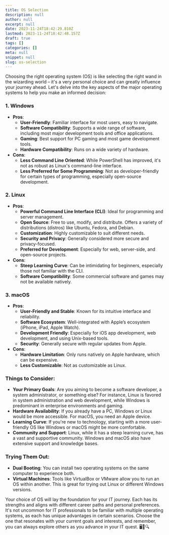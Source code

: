 ```yaml
---
title: OS Selection
description: null
author: null
excerpt: null
date: 2023-11-24T18:42:29.810Z
lastmod: 2023-11-24T18:42:48.157Z
draft: true
tags: []
categories: []
meta: null
snippet: null
slug: os-selection
---
```

Choosing the right operating system (OS) is like selecting the right wand in the wizarding world – it's a very personal choice and can greatly influence your journey ahead. Let's delve into the key aspects of the major operating systems to help you make an informed decision:

### 1. **Windows**
- **Pros**:
  - **User-Friendly**: Familiar interface for most users, easy to navigate.
  - **Software Compatibility**: Supports a wide range of software, including most major development tools and office applications.
  - **Gaming**: Best support for PC gaming and most game development tools.
  - **Hardware Compatibility**: Runs on a wide variety of hardware.
- **Cons**:
  - **Less Command Line Oriented**: While PowerShell has improved, it's not as robust as Linux's command-line interface.
  - **Less Preferred for Some Programming**: Not as developer-friendly for certain types of programming, especially open-source development.

### 2. **Linux**
- **Pros**:
  - **Powerful Command Line Interface (CLI)**: Ideal for programming and server management.
  - **Open Source**: Free to use, modify, and distribute. Offers a variety of distributions (distros) like Ubuntu, Fedora, and Debian.
  - **Customization**: Highly customizable to suit different needs.
  - **Security and Privacy**: Generally considered more secure and privacy-focused.
  - **Preferred for Development**: Especially for web, server-side, and open-source projects.
- **Cons**:
  - **Steep Learning Curve**: Can be intimidating for beginners, especially those not familiar with the CLI.
  - **Software Compatibility**: Some commercial software and games may not be available natively.

### 3. **macOS**
- **Pros**:
  - **User-Friendly and Stable**: Known for its intuitive interface and reliability.
  - **Software Ecosystem**: Well-integrated with Apple’s ecosystem (iPhone, iPad, Apple Watch).
  - **Development Friendly**: Especially for iOS app development, web development, and using Unix-based tools.
  - **Security**: Generally secure with regular updates from Apple.
- **Cons**:
  - **Hardware Limitation**: Only runs natively on Apple hardware, which can be expensive.
  - **Less Customizable**: Not as customizable as Linux.

### Things to Consider:
- **Your Primary Goals**: Are you aiming to become a software developer, a system administrator, or something else? For instance, Linux is favored in system administration and web development, while Windows is predominant in enterprise environments and gaming.
- **Hardware Availability**: If you already have a PC, Windows or Linux would be more accessible. For macOS, you need an Apple device.
- **Learning Curve**: If you're new to technology, starting with a more user-friendly OS like Windows or macOS might be more comfortable.
- **Community and Support**: Linux, while it has a steep learning curve, has a vast and supportive community. Windows and macOS also have extensive support and knowledge bases.

### Trying Them Out:
- **Dual Booting**: You can install two operating systems on the same computer to experience both.
- **Virtual Machines**: Tools like VirtualBox or VMware allow you to run an OS within another. This is great for trying out Linux or different Windows versions.

Your choice of OS will lay the foundation for your IT journey. Each has its strengths and aligns with different career paths and personal preferences. It's not uncommon for IT professionals to be familiar with multiple operating systems, as each has unique advantages in certain scenarios. Choose the one that resonates with your current goals and interests, and remember, you can always explore others as you advance in your IT quest. 🖥️🌟🔍